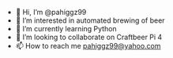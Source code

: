 - 👋 Hi, I’m @pahiggz99
- 👀 I’m interested in automated brewing of beer
- 🌱 I’m currently learning Python 
- 💞️ I’m looking to collaborate on Craftbeer Pi 4
- 📫 How to reach me pahiggz99@yahoo.com

<!---
pahiggz99/pahiggz99 is a ✨ special ✨ repository because its `README.md` (this file) appears on your GitHub profile.
You can click the Preview link to take a look at your changes.
--->
